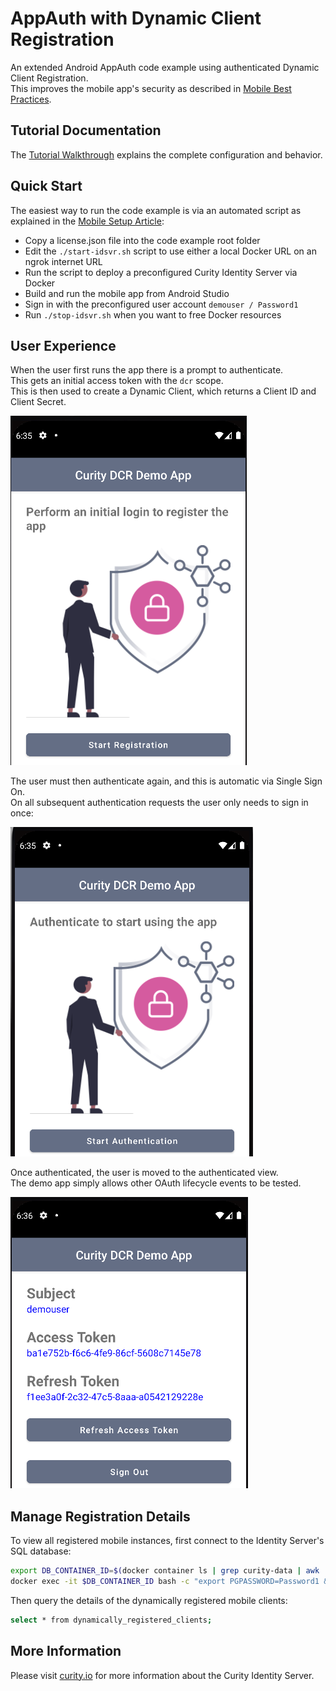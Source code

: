 # AppAuth with Dynamic Client Registration

An extended Android AppAuth code example using authenticated Dynamic Client Registration.\
This improves the mobile app's security as described in [Mobile Best Practices](https://curity.io/resources/learn/oauth-for-mobile-apps-best-practices/).

## Tutorial Documentation

The [Tutorial Walkthrough](https://curity.io/resources/learn/resources/authenticated-dcr-example) explains the complete configuration and behavior.

## Quick Start

The easiest way to run the code example is via an automated script as explained in the [Mobile Setup Article](https://curity.io/resources/learn/mobile-setup-ngrok):

- Copy a license.json file into the code example root folder
- Edit the `./start-idsvr.sh` script to use either a local Docker URL on an ngrok internet URL
- Run the script to deploy a preconfigured Curity Identity Server via Docker
- Build and run the mobile app from Android Studio
- Sign in with the preconfigured user account `demouser / Password1`
- Run `./stop-idsvr.sh` when you want to free Docker resources

## User Experience

When the user first runs the app there is a prompt to authenticate.\
This gets an initial access token with the `dcr` scope.\
This is then used to create a Dynamic Client, which returns a Client ID and Client Secret.

![images](/images/registration-view.png)

The user must then authenticate again, and this is automatic via Single Sign On.\
On all subsequent authentication requests the user only needs to sign in once:

![images](/images/unauthenticated-view.png)

Once authenticated, the user is moved to the authenticated view.\
The demo app simply allows other OAuth lifecycle events to be tested.

![images](/images/authenticated-view.png)

## Manage Registration Details

To view all registered mobile instances, first connect to the Identity Server's SQL database:

```bash
export DB_CONTAINER_ID=$(docker container ls | grep curity-data | awk '{print $1}')
docker exec -it $DB_CONTAINER_ID bash -c "export PGPASSWORD=Password1 && psql -p 5432 -d idsvr -U postgres"
```

Then query the details of the dynamically registered mobile clients:

```bash
select * from dynamically_registered_clients;
```

## More Information

Please visit [curity.io](https://curity.io/) for more information about the Curity Identity Server.
